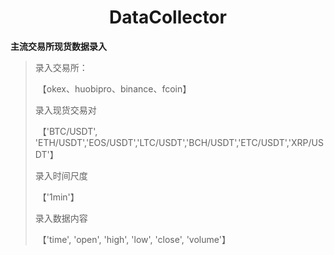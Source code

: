# <center>DataCollector</center>

**主流交易所现货数据录入**

   > 录入交易所：
   >
   > ​	【okex、huobipro、binance、fcoin】
   >
   > 录入现货交易对
   >
   > ​	【'BTC/USDT', 'ETH/USDT','EOS/USDT','LTC/USDT','BCH/USDT','ETC/USDT','XRP/USDT'】
   >
   > 录入时间尺度
   >
   > ​	【'1min'】
   >
   > 录入数据内容
   >
   > ​	【'time', 'open', 'high', 'low', 'close', 'volume'】


